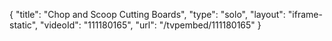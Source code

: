 {
    "title": "Chop and Scoop Cutting Boards",
    "type": "solo",
    "layout": "iframe-static",
    "videoId": "111180165",
    "url": "\/tvpembed\/111180165"
}